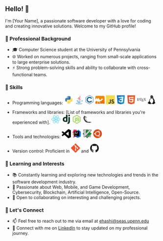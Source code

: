 ## Hello! 👋

I'm [Your Name], a passionate software developer with a love for coding and creating innovative solutions. Welcome to my GitHub profile!

### 💼 Professional Background

- 🎓 Computer Science student at the University of Pennsylvania 
- 🌐 Worked on numerous projects, ranging from small-scale applications to large enterprise solutions.
- ⚡ Strong problem-solving skills and ability to collaborate with cross-functional teams.

### 🚀 Skills

- Programming languages: <img src="https://github.com/devicons/devicon/blob/master/icons/python/python-original.svg" alt="python" width="30" > <img src="https://github.com/devicons/devicon/blob/master/icons/java/java-original.svg" alt="java" width="30" > <img src="https://github.com/devicons/devicon/blob/master/icons/c/c-line.svg" alt="c" width="30" > <img src="https://github.com/devicons/devicon/blob/master/icons/ocaml/ocaml-original.svg" alt="ocaml" width="30" > <img src="https://github.com/devicons/devicon/blob/master/icons/javascript/javascript-original.svg" alt="javascript" width="30" > <img src="https://github.com/devicons/devicon/blob/master/icons/css3/css3-original.svg" alt="css3" width="30" > <img src="https://github.com/devicons/devicon/blob/master/icons/html5/html5-original.svg" alt="html5" width="30" > <img src="https://github.com/devicons/devicon/blob/master/icons/latex/latex-original.svg" alt="latex" width="30" > <img src="https://github.com/devicons/devicon/blob/master/icons/linux/linux-plain.svg" alt="linux" width="30" > 

- Frameworks and libraries: [List of frameworks and libraries you're experienced with].
<img src="https://github.com/devicons/devicon/blob/master/icons/react/react-original.svg" alt="react" width="30" > <img src="https://github.com/devicons/devicon/blob/master/icons/django/django-plain.svg" alt="django" width="30" > <img src="https://github.com/devicons/devicon/blob/master/icons/nodejs/nodejs-original.svg" alt="nodejs" width="30" > <img src="https://github.com/devicons/devicon/blob/master/icons/flask/flask-original.svg" alt="flask" width="30" >


- Tools and technologies: 
<img src="https://github.com/devicons/devicon/blob/master/icons/vscode/vscode-plain.svg" alt="vscode" width="30" > <img src="https://github.com/devicons/devicon/blob/master/icons/intellij/intellij-original.svg" alt="intellij" width="30" > <img src="https://github.com/devicons/devicon/blob/master/icons/vim/vim-original.svg" alt="vim" width="30" > <img src="https://github.com/devicons/devicon/blob/master/icons/ubuntu/ubuntu-plain.svg" alt="ubuntu" width="30" >

- Version control: Proficient in <img src="https://github.com/devicons/devicon/blob/master/icons/git/git-original.svg" alt="git" width="30"> and <img src="https://github.com/devicons/devicon/blob/master/icons/github/github-original.svg" alt="github" width="30">

### 🌱 Learning and Interests

- 📚 Constantly learning and exploring new technologies and trends in the software development industry.
- 🌟 Passionate about Web, Mobile, and Game Development, Cybersecurity, Blockchain, Artificial Intelligence, Open-Source.
- 🤝 Open to collaborating on interesting and challenging projects.

### 🔗 Let's Connect

- 📫 Feel free to reach out to me via email at ehashi@seas.upenn.edu
- 💼 Connect with me on [LinkedIn](https://www.linkedin.com/in/ehashimoto) to stay updated on my professional journey.



